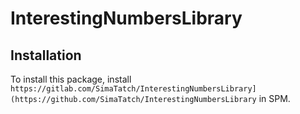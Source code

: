 # InterestingNumbersLibrary

## Installation 

To install this package, install `https://gitlab.com/SimaTatch/InterestingNumbersLibrary](https://github.com/SimaTatch/InterestingNumbersLibrary` in SPM.
